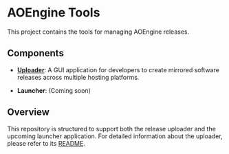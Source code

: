 # AOEngine Tools

This project contains the tools for managing AOEngine releases.

## Components

-   **[Uploader](./uploader/README.md)**: A GUI application for developers to create mirrored software releases across multiple hosting platforms.

-   **Launcher**: (Coming soon)

## Overview

This repository is structured to support both the release uploader and the upcoming launcher application. For detailed information about the uploader, please refer to its [README](./uploader/README.md).